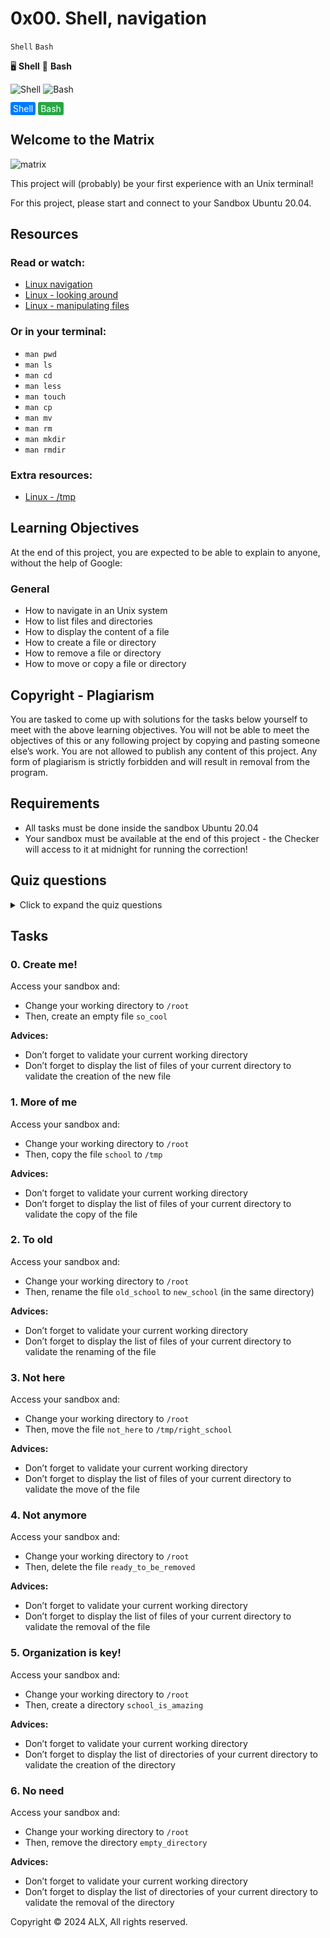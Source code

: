 # 0x00. Shell, navigation

`Shell` `Bash`

🖥️ **Shell** 🐚 **Bash**

![Shell](https://img.shields.io/badge/Topic-Shell-blue)
![Bash](https://img.shields.io/badge/Topic-Bash-green)

<span style="background-color: #007bff; color: white; padding: 2px 4px; border-radius: 3px;">Shell</span>
<span style="background-color: #28a745; color: white; padding: 2px 4px; border-radius: 3px;">Bash</span>

## Welcome to the Matrix

![matrix](https://github.com/user-attachments/assets/e148d3e2-a2fb-4e04-8b8d-dcbc82455717)

This project will (probably) be your first experience with an Unix terminal!

For this project, please start and connect to your Sandbox Ubuntu 20.04.

## Resources

### Read or watch:

- [Linux navigation](http://linuxcommand.org/lc3_lts0020.php)
- [Linux - looking around](http://linuxcommand.org/lc3_lts0030.php)
- [Linux - manipulating files](http://linuxcommand.org/lc3_lts0050.php)

### Or in your terminal:

- `man pwd`
- `man ls`
- `man cd`
- `man less`
- `man touch`
- `man cp`
- `man mv`
- `man rm`
- `man mkdir`
- `man rmdir`

### Extra resources:

- [Linux - /tmp](https://tldp.org/LDP/Linux-Filesystem-Hierarchy/html/tmp.html)

## Learning Objectives

At the end of this project, you are expected to be able to explain to anyone, without the help of Google:

### General

- How to navigate in an Unix system
- How to list files and directories
- How to display the content of a file
- How to create a file or directory
- How to remove a file or directory
- How to move or copy a file or directory

## Copyright - Plagiarism

You are tasked to come up with solutions for the tasks below yourself to meet with the above learning objectives.
You will not be able to meet the objectives of this or any following project by copying and pasting someone else’s work.
You are not allowed to publish any content of this project.
Any form of plagiarism is strictly forbidden and will result in removal from the program.

## Requirements

- All tasks must be done inside the sandbox Ubuntu 20.04
- Your sandbox must be available at the end of this project - the Checker will access to it at midnight for running the correction!

## Quiz questions

<details>
  <summary>Click to expand the quiz questions</summary>

### Question #0

Which command should you use to list all files of your current directory?

- [x] `ls`
- [ ] `cd`
- [ ] `less`
- [ ] `touch`
- [ ] `pwd`

### Question #1

Which command should you use to create an empty file?

- [x] `touch`
- [ ] `cd`
- [ ] `less`
- [ ] `ls`
- [ ] `pwd`

### Question #2

Which command should you use to create a directory?

- [ ] `rm`
- [ ] `mv`
- [ ] `cp`
- [x] `mkdir`
- [ ] `rmdir`

### Question #3

Which command should you use to display the content of a file?

- [x] `less`
- [ ] `cd`
- [ ] `ls`
- [ ] `touch`
- [ ] `pwd`

### Question #4

Which command should you use to change directory?

- [ ] `ls`
- [ ] `pwd`
- [ ] `less`
- [x] `cd`
- [ ] `touch`

### Question #5

Which command should you use to copy a file (or directory if additional argument)?

- [ ] `rm`
- [x] `cp`
- [ ] `mv`
- [ ] `rmdir`
- [ ] `mkdir`

### Question #6

Which command should you use to delete a directory?

- [ ] `mv`
- [ ] `rm`
- [ ] `mkdir`
- [x] `rmdir`
- [ ] `cp`

### Question #7

Which command should you use to rename or move a file (or directory)?

- [x] `mv`
- [ ] `rm`
- [ ] `mkdir`
- [ ] `rmdir`
- [ ] `cp`

### Question #8

Which command should you use to display the current path of your current directory?

- [ ] `cd`
- [ ] `ls`
- [ ] `touch`
- [ ] `less`
- [x] `pwd`

### Question #9

Which command should you use to delete a file (or directory if additional argument)?

- [ ] `mv`
- [x] `rm`
- [ ] `mkdir`
- [ ] `cp`
- [ ] `rmdir`

</details>

## Tasks

### 0. Create me!

Access your sandbox and:
- Change your working directory to `/root`
- Then, create an empty file `so_cool`

**Advices:**

- Don’t forget to validate your current working directory
- Don’t forget to display the list of files of your current directory to validate the creation of the new file

### 1. More of me

Access your sandbox and:
- Change your working directory to `/root`
- Then, copy the file `school` to `/tmp`

**Advices:**

- Don’t forget to validate your current working directory
- Don’t forget to display the list of files of your current directory to validate the copy of the file

### 2. To old

Access your sandbox and:
- Change your working directory to `/root`
- Then, rename the file `old_school` to `new_school` (in the same directory)

**Advices:**

- Don’t forget to validate your current working directory
- Don’t forget to display the list of files of your current directory to validate the renaming of the file

### 3. Not here

Access your sandbox and:
- Change your working directory to `/root`
- Then, move the file `not_here` to `/tmp/right_school`

**Advices:**

- Don’t forget to validate your current working directory
- Don’t forget to display the list of files of your current directory to validate the move of the file

### 4. Not anymore

Access your sandbox and:
- Change your working directory to `/root`
- Then, delete the file `ready_to_be_removed`

**Advices:**

- Don’t forget to validate your current working directory
- Don’t forget to display the list of files of your current directory to validate the removal of the file

### 5. Organization is key!

Access your sandbox and:
- Change your working directory to `/root`
- Then, create a directory `school_is_amazing`

**Advices:**

- Don’t forget to validate your current working directory
- Don’t forget to display the list of directories of your current directory to validate the creation of the directory

### 6. No need

Access your sandbox and:
- Change your working directory to `/root`
- Then, remove the directory `empty_directory`

**Advices:**

- Don’t forget to validate your current working directory
- Don’t forget to display the list of directories of your current directory to validate the removal of the directory

Copyright © 2024 ALX, All rights reserved.
